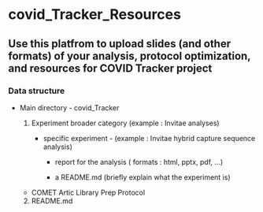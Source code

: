 # covid_Tracker_Resources

## Use this platfrom to upload slides (and other formats) of your analysis, protocol optimization, and resources for COVID Tracker project

### Data structure 

* Main directory - covid_Tracker

  1. Experiment broader category (example : Invitae analyses)
  
      + specific experiment - (example : Invitae hybrid capture sequence analysis)
      
          * report for the analysis ( formats : html, pptx, pdf, ...)
          
          * a README.md (briefly explain what the experiment is)
          
  * COMET Artic Library Prep Protocol
          
  2. README.md
  